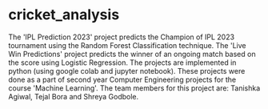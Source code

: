 # cricket_analysis
The 'IPL Prediction 2023' project predicts the Champion of IPL 2023 tournament using the Random Forest Classification technique.
The 'Live Win Predictions' project predicts the winner of an ongoing match based on the score using Logistic Regression.
The projects are implemented in python (using google colab and jupyter notebook).
These projects were done as a part of second year Computer Engineering projects for the course 'Machine Learning'.
The team members for this project are: Tanishka Agiwal, Tejal Bora and Shreya Godbole.
